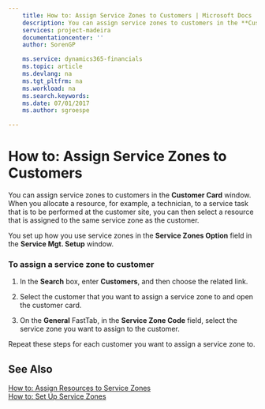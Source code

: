 ```yaml
---
    title: How to: Assign Service Zones to Customers | Microsoft Docs
    description: You can assign service zones to customers in the **Customer Card** window. When you allocate a resource, for example, a technician, to a service task that is to be performed at the customer site, you can then select a resource that is assigned to the same service zone as the customer.
    services: project-madeira
    documentationcenter: ''
    author: SorenGP

    ms.service: dynamics365-financials
    ms.topic: article
    ms.devlang: na
    ms.tgt_pltfrm: na
    ms.workload: na
    ms.search.keywords:
    ms.date: 07/01/2017
    ms.author: sgroespe

---
```

# How to: Assign Service Zones to Customers
You can assign service zones to customers in the **Customer Card** window. When you allocate a resource, for example, a technician, to a service task that is to be performed at the customer site, you can then select a resource that is assigned to the same service zone as the customer.  
  
 You set up how you use service zones in the **Service Zones Option** field in the **Service Mgt. Setup** window.  
  
### To assign a service zone to customer  
  
1.  In the **Search** box, enter **Customers**, and then choose the related link.  
  
2.  Select the customer that you want to assign a service zone to and open the customer card.  
  
3.  On the **General** FastTab, in the **Service Zone Code** field, select the service zone you want to assign to the customer.  
  
 Repeat these steps for each customer you want to assign a service zone to.  
  
## See Also  
 [How to: Assign Resources to Service Zones](../how-to-assign-resources-to-service-zones.md)   
 [How to: Set Up Service Zones](../how-to-set-up-service-zones.md)